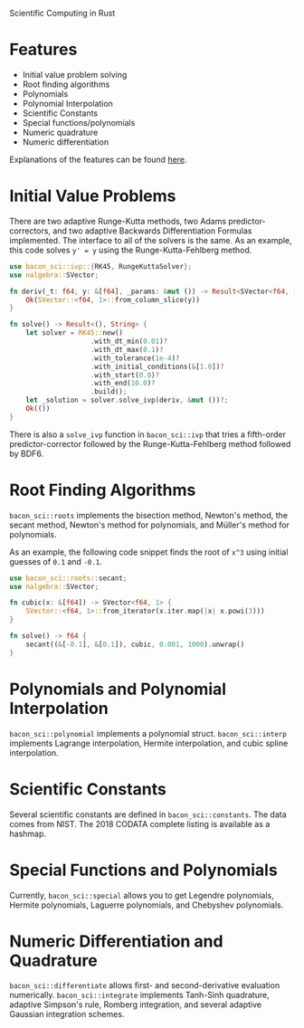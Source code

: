 Scientific Computing in Rust

# Features
* Initial value problem solving
* Root finding algorithms
* Polynomials
* Polynomial Interpolation
* Scientific Constants
* Special functions/polynomials
* Numeric quadrature
* Numeric differentiation

Explanations of the features can be found [here](https://aftix.xyz/home/bacon).

# Initial Value Problems

There are two adaptive Runge-Kutta methods, two
Adams predictor-correctors, and two adaptive Backwards Differentiation
Formulas implemented. The interface to all of the solvers is the same.
As an example, this code solves `y' = y` using the Runge-Kutta-Fehlberg
method.

```rust
use bacon_sci::ivp::{RK45, RungeKuttaSolver};
use nalgebra::SVector;

fn deriv(_t: f64, y: &[f64], _params: &mut ()) -> Result<SVector<f64, 1>, String> {
    Ok(SVector::<f64, 1>::from_column_slice(y))
}

fn solve() -> Result<(), String> {
    let solver = RK45::new()
                    .with_dt_min(0.01)?
                    .with_dt_max(0.1)?
                    .with_tolerance(1e-4)?
                    .with_initial_conditions(&[1.0])?
                    .with_start(0.0)?
                    .with_end(10.0)?
                    .build();
    let _solution = solver.solve_ivp(deriv, &mut ())?;
    Ok(())
}
```

There is also a `solve_ivp` function in `bacon_sci::ivp` that tries a fifth-order
predictor-corrector followed by the Runge-Kutta-Fehlberg method followed by
BDF6.

# Root Finding Algorithms

`bacon_sci::roots` implements the bisection method, Newton's method,
the secant method, Newton's method for polynomials, and Müller's method
for polynomials.

As an example, the following code snippet finds the root of `x^3` using
initial guesses of `0.1` and `-0.1`.

```rust
use bacon_sci::roots::secant;
use nalgebra::SVector;

fn cubic(x: &[f64]) -> SVector<f64, 1> {
    SVector::<f64, 1>::from_iterator(x.iter.map(|x| x.powi(3)))
}

fn solve() -> f64 {
    secant((&[-0.1], &[0.1]), cubic, 0.001, 1000).unwrap()
}
```

# Polynomials and Polynomial Interpolation

`bacon_sci::polynomial` implements a polynomial struct. `bacon_sci::interp` implements
Lagrange interpolation, Hermite interpolation, and cubic spline interpolation.

# Scientific Constants

Several scientific constants are defined in `bacon_sci::constants`. The data
comes from NIST. The 2018 CODATA complete listing is available as a hashmap.

# Special Functions and Polynomials

Currently, `bacon_sci::special` allows you to get Legendre polynomials, Hermite polynomials,
Laguerre polynomials, and Chebyshev polynomials.

# Numeric Differentiation and Quadrature

`bacon_sci::differentiate` allows first- and second-derivative evaluation numerically.
`bacon_sci::integrate` implements Tanh-Sinh quadrature, adaptive Simpson's rule,
Romberg integration, and several adaptive Gaussian integration schemes.
